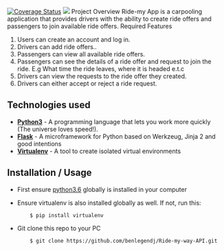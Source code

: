 [![Coverage Status](https://coveralls.io/repos/github/benlegendj/Ride-my-way-API/badge.svg?branch=master)](https://coveralls.io/github/benlegendj/Ride-my-way-API?branch=master)
<a href="https://codeclimate.com/github/benlegendj/Ride-my-way-API/test_coverage"><img src="https://api.codeclimate.com/v1/badges/46d4b9de22aa646c675f/test_coverage" /></a>
Project Overview
Ride-my App is a carpooling application that provides drivers with the ability to create ride offers
and passengers to join available ride offers.
Required Features
1. Users can create an account and log in.
2. Drivers can add ride offers..
3. Passengers can view all available ride offers.
4. Passengers can see the details of a ride offer and request to join the ride. E.g What time
the ride leaves, where it is headed e.t.c
5. Drivers can view the requests to the ride offer they created.
6. Drivers can either accept or reject a ride request.

## Technologies used
* **[Python3](https://www.python.org/downloads/)** - A programming language that lets you work more quickly (The universe loves speed!).
* **[Flask](flask.pocoo.org/)** - A microframework for Python based on Werkzeug, Jinja 2 and good intentions
* **[Virtualenv](https://virtualenv.pypa.io/en/stable/)** - A tool to create isolated virtual environments

## Installation / Usage
* First ensure [python3.6](https://www.python.org) globally is installed in your computer

* Ensure virtualenv  is also installed globally as well. If not, run this:
    ```
        $ pip install virtualenv
    ```
* Git clone this repo to your PC
    ```
        $ git clone https://github.com/benlegendj/Ride-my-way-API.git
    ```